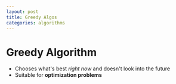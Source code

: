 ```yaml
---
layout: post
title: Greedy Algos
categories: algorithms
---
```


# Greedy Algorithm

- Chooses what's best _right now_ and doesn't look into the future
- Suitable for **optimization problems**
